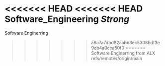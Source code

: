 <<<<<<< HEAD
<<<<<<< HEAD
**Software_Engineering** _Strong_
=======
Software Enginerring
>>>>>>> a6a7a7dbd82aabb3ec5308bdf3e9eb4a0cca50f0
=======
Software Enginerring from ALX
>>>>>>> refs/remotes/origin/main
